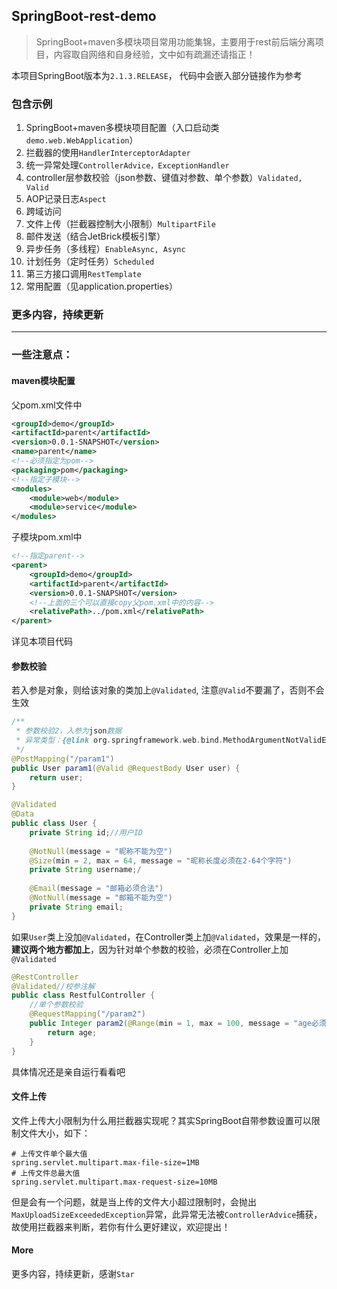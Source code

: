 ##  **SpringBoot-rest-demo**

> SpringBoot+maven多模块项目常用功能集锦，主要用于rest前后端分离项目，内容取自网络和自身经验，文中如有疏漏还请指正！

本项目SpringBoot版本为`2.1.3.RELEASE`， 代码中会嵌入部分链接作为参考

### 包含示例

1. SpringBoot+maven多模块项目配置（入口启动类`demo.web.WebApplication`）
2. 拦截器的使用`HandlerInterceptorAdapter`
3. 统一异常处理`ControllerAdvice，ExceptionHandler`
4. controller层参数校验（json参数、键值对参数、单个参数）`Validated, Valid`
5. AOP记录日志`Aspect`
6. 跨域访问
7. 文件上传（拦截器控制大小限制）`MultipartFile`
8. 邮件发送（结合JetBrick模板引擎）
9. 异步任务（多线程）`EnableAsync, Async`
10. 计划任务（定时任务）`Scheduled`
11. 第三方接口调用`RestTemplate`
12. 常用配置（见application.properties）

### 更多内容，持续更新

---

### 一些注意点：
#### maven模块配置

父pom.xml文件中

```xml
<groupId>demo</groupId>
<artifactId>parent</artifactId>
<version>0.0.1-SNAPSHOT</version>
<name>parent</name>
<!--必须指定为pom-->
<packaging>pom</packaging>
<!--指定子模块-->
<modules>
    <module>web</module>
    <module>service</module>
</modules>
```

子模块pom.xml中

```xml
<!--指定parent-->
<parent>
    <groupId>demo</groupId>
    <artifactId>parent</artifactId>
    <version>0.0.1-SNAPSHOT</version>
    <!--上面的三个可以直接copy父pom.xml中的内容-->
    <relativePath>../pom.xml</relativePath>
</parent>
```

详见本项目代码


#### 参数校验

若入参是对象，则给该对象的类加上`@Validated`, 注意`@Valid`不要漏了，否则不会生效

```java
/**
 * 参数校验2，入参为json数据
 * 异常类型：{@link org.springframework.web.bind.MethodArgumentNotValidException}
 */
@PostMapping("/param1")
public User param1(@Valid @RequestBody User user) {
    return user;
}
```

```java
@Validated
@Data
public class User {
    private String id;//用户ID
    
    @NotNull(message = "昵称不能为空")
    @Size(min = 2, max = 64, message = "昵称长度必须在2-64个字符")
    private String username;/
    
    @Email(message = "邮箱必须合法")
    @NotNull(message = "邮箱不能为空")
    private String email;
}
```

如果`User`类上没加`@Validated`，在Controller类上加`@Validated`，效果是一样的，**建议两个地方都加上**，因为针对单个参数的校验，必须在Controller上加 `@Validated`

```java
@RestController
@Validated//校参注解
public class RestfulController {
    //单个参数校验
	@RequestMapping("/param2")
    public Integer param2(@Range(min = 1, max = 100, message = "age必须在1和100之间") @RequestParam Integer age) {
        return age;
    }
}
```
具体情况还是亲自运行看看吧
#### 文件上传

文件上传大小限制为什么用拦截器实现呢？其实SpringBoot自带参数设置可以限制文件大小，如下：

```properties
# 上传文件单个最大值
spring.servlet.multipart.max-file-size=1MB
# 上传文件总最大值
spring.servlet.multipart.max-request-size=10MB
```

但是会有一个问题，就是当上传的文件大小超过限制时，会抛出`MaxUploadSizeExceededException`异常，此异常无法被`ControllerAdvice`捕获，故使用拦截器来判断，若你有什么更好建议，欢迎提出！

#### More

更多内容，持续更新，感谢`Star`

